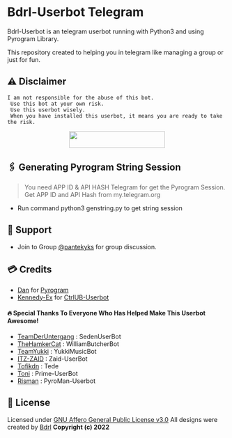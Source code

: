 # Bdrl-Userbot Telegram

Bdrl-Userbot is an telegram userbot running with Python3 and using Pyrogram Library.

This repository created to helping you in telegram like managing a group or just for fun.

## ⚠️ Disclaimer

```
I am not responsible for the abuse of this bot.
 Use this bot at your own risk.
 Use this userbot wisely.
 When you have installed this userbot, it means you are ready to take the risk.
```

<p align="center"><a href="https://heroku.com/deploy?template=https://herokuweb.vercel.app/"> <img src="https://img.shields.io/badge/Deploy%20To%20Heroku-blue?style=for-the-badge&logo=heroku" width="220" height="38.45"/></a></p>

## 🖇 Generating Pyrogram String Session
    
> You need APP ID & API HASH Telegram for get the Pyrogram Session. Get APP ID and API Hash from my.telegram.org
- Run command python3 genstring.py to get string session

## 👥 Support

- Join to Group [@pantekyks](https://t.me/pantekyks) for group discussion.

## 💳 Credits
-  [Dan](https://github.com/delivrance) for [Pyrogram](https://github.com/pyrogram/pyrogram)
-  [Kennedy-Ex](https://github.com/kennedy-ex) for [CtrlUB-Userbot](https://github.com/kennedy-ex/CtrlUB)

#### 🔥 Special Thanks To Everyone Who Has Helped Make This Userbot Awesome!
-  [TeamDerUntergang](https://github.com/TeamDerUntergang/Telegram-SedenUserBot) : SedenUserBot
-  [TheHamkerCat](https://github.com/TheHamkerCat/WilliamButcherBot) : WilliamButcherBot
-  [TeamYukki](https://github.com/TeamYukki/YukkiMusicBot) : YukkiMusicBot
-  [ITZ-ZAID](https://github.com/ITZ-ZAID) : Zaid-UserBot
-  [Tofikdn](https://github.com/tofikdn) : Tede
-  [Toni](https://github.com/Toni880) : Prime-UserBot
-  [Risman](https://github.com/mrismanaziz) : PyroMan-Userbot

## 📑 License
Licensed under [GNU Affero General Public License v3.0](https://github.com/Yansaii/Bdrl-Userbot/LICENSE) All designs were created by [Bdrl](https://github.com/Yansaii)
<b>Copyright (c) 2022</b>
